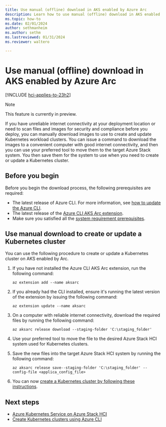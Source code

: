 ```yaml
---
title: Use manual (offline) download in AKS enabled by Azure Arc
description: Learn how to use manual (offline) download in AKS enabled by Arc.
ms.topic: how-to
ms.date: 02/01/2024
author: sethmanheim
ms.author: sethm 
ms.lastreviewed: 01/31/2024
ms.reviewer: waltero

---
```


# Use manual (offline) download in AKS enabled by Azure Arc

[!INCLUDE [hci-applies-to-23h2](includes/hci-applies-to-23h2.md)]

> [!NOTE]
> This feature is currently in preview.

If you have unreliable internet connectivity at your deployment location or need to scan files and images for security and compliance before you deploy, you can manually download images to use to create and update Kubernetes workload clusters. You can issue a command to download the images to a convenient computer with good internet connectivity, and then you can use your preferred tool to move them to the target Azure Stack system. You then save them for the system to use when you need to create or update a Kubernetes cluster.

## Before you begin

Before you begin the download process, the following prerequisites are required:

- The latest release of Azure CLI. For more information, see [how to update the Azure CLI](/cli/azure/update-azure-cli).
- The latest release of the [Azure CLI AKS Arc extension](/cli/azure/aksarc).
- Make sure you satisfied all the [system requirement prerequisites](system-requirements.md).

## Use manual download to create or update a Kubernetes cluster

You can use the following procedure to create or update a Kubernetes cluster on AKS enabled by Arc.

1. If you have not installed the Azure CLI AKS Arc extension, run the following command:

   ```azurecli
   az extension add --name aksarc
   ```

1. If you already had the CLI installed, ensure it's running the latest version of the extension by issuing the following command:

   ```azurecli
   az extension update --name aksarc
   ```

1. On a computer with reliable internet connectivity, download the required files by running the following command:

   ```azurecli
   az aksarc release download --staging-folder 'C:\staging_folder'
   ```

1. Use your preferred tool to move the file to the desired Azure Stack HCI system used for Kubernetes clusters.
1. Save the new files into the target Azure Stack HCI system by running the following command:

   ```azurecli
   az aksarc release save--staging-folder 'C:\staging_folder' --config-file <applica_config_file>
   ```

1. You can now [create a Kubernetes cluster by following these instructions](aks-create-clusters-cli.md).

## Next steps

- [Azure Kubernetes Service on Azure Stack HCI](overview.md)
- [Create Kubernetes clusters using Azure CLI](aks-create-clusters-cli.md)
